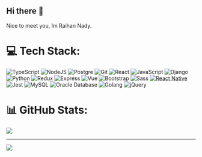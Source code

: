 ## Hi there 👋

Nice to meet you, Im Raihan Nady.

# 💻 Tech Stack:
![TypeScript](https://img.shields.io/badge/typescript-%23007ACC.svg?style=for-the-badge&logo=typescript&logoColor=white) ![NodeJS](https://img.shields.io/badge/node.js-6DA55F?style=for-the-badge&logo=node.js&logoColor=white) ![Postgre](https://img.shields.io/badge/postgres-%23316192.svg?style=for-the-badge&logo=postgresql&logoColor=white) ![Git](https://img.shields.io/badge/git-%23F05033.svg?style=for-the-badge&logo=git&logoColor=white) ![React](https://img.shields.io/badge/react-%2320232a.svg?style=for-the-badge&logo=react&logoColor=%2361DAFB) ![JavaScript](https://img.shields.io/badge/javascript-%23323330.svg?style=for-the-badge&logo=javascript&logoColor=%23F7DF1E) ![Django](https://img.shields.io/badge/django-%23092E20.svg?style=for-the-badge&logo=django&logoColor=white) ![Python](https://img.shields.io/badge/python-%2314354C.svg?style=for-the-badge&logo=python&logoColor=white) ![Redux](https://img.shields.io/badge/redux-%23764ABC.svg?style=for-the-badge&logo=redux&logoColor=white) ![Express](https://img.shields.io/badge/express-%23404D59.svg?style=for-the-badge&logo=express&logoColor=white) ![Vue](https://img.shields.io/badge/vue.js-%2335495e.svg?style=for-the-badge&logo=vue.js&logoColor=%234FC08D) ![Bootstrap](https://img.shields.io/badge/bootstrap-%23563D7C.svg?style=for-the-badge&logo=bootstrap&logoColor=white) ![Sass](https://img.shields.io/badge/Sass-%23CC6699.svg?style=for-the-badge&logo=Sass&logoColor=white) [![React Native](https://img.shields.io/badge/react_native-%2320232a.svg?style=for-the-badge&logo=react&logoColor=%2361DAFB)](https://reactnative.dev/) ![Jest](https://img.shields.io/badge/jest-%23C21325.svg?style=for-the-badge&logo=jest&logoColor=white) ![MySQL](https://img.shields.io/badge/mysql-%2300f.svg?style=for-the-badge&logo=mysql&logoColor=white) ![Oracle Database](https://img.shields.io/badge/oracle-%23F00000.svg?style=for-the-badge&logo=oracle&logoColor=white) ![Golang](https://img.shields.io/badge/Go-%2300ADD8.svg?style=for-the-badge&logo=go&logoColor=white) ![jQuery](https://img.shields.io/badge/jQuery-%230769AD.svg?style=for-the-badge&logo=jquery&logoColor=white)


# 📊 GitHub Stats:
<!--- ![](https://github-readme-stats.vercel.app/api?username=raihannady&theme=dark&hide_border=false&include_all_commits=false&count_private=false)<br/>
![](https://github-readme-streak-stats.herokuapp.com/?user=raihannady&theme=dark&hide_border=false)<br/> -->
![]([https://github-readme-stats.vercel.app/api/top-langs/?username=raihannady&theme=dark&hide_border=false&include_all_commits=false&count_private=false&layout=compact](https://github-readme-stats.vercel.app/api/top-langs/?username=Hafizhabiyyu777&theme=dark&hide_border=false&include_all_commits=false&count_private=false&layout=compact)) 

<!--- ### 🔝 Top Contributed Repo
![](https://github-contributor-stats.vercel.app/api?username=raihannady&limit=5&theme=dark&combine_all_yearly_contributions=true) -->

---
[![](https://visitcount.itsvg.in/api?id=raihannady&icon=0&color=0)](https://visitcount.itsvg.in)

<!-- Proudly created with GPRM ( https://gprm.itsvg.in ) -->
